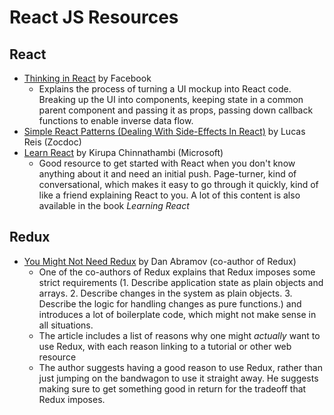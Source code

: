 # React JS Resources

## React
* [Thinking in React](https://reactjs.org/docs/thinking-in-react.html) by Facebook
  * Explains the process of turning a UI mockup into React code. Breaking up the UI into components, keeping state in a common parent component and passing it as props, passing down callback functions to enable inverse data flow.
* [Simple React Patterns (Dealing With Side-Effects In React)](https://getpocket.com/a/read/1931425942) by Lucas Reis (Zocdoc)
* [Learn React](https://www.kirupa.com/react/index.htm) by Kirupa Chinnathambi (Microsoft)
  * Good resource to get started with React when you don't know anything about it and need an initial push. Page-turner, kind of conversational, which makes it easy to go through it quickly, kind of like a friend explaining React to you. A lot of this content is also available in the book _Learning React_

## Redux
* [You Might Not Need Redux](https://medium.com/@dan_abramov/you-might-not-need-redux-be46360cf367) by Dan Abramov (co-author of Redux)
  * One of the co-authors of Redux explains that Redux imposes some strict requirements (1. Describe application state as plain objects and arrays. 2. Describe changes in the system as plain objects. 3. Describe the logic for handling changes as pure functions.) and introduces a lot of boilerplate code, which might not make sense in all situations.
  * The article includes a list of reasons why one might _actually_ want to use Redux, with each reason linking to a tutorial or other web resource
  * The author suggests having a good reason to use Redux, rather than just jumping on the bandwagon to use it straight away. He suggests making sure to get something good in return for the tradeoff that Redux imposes.
